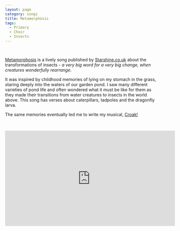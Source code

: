 ```yaml
---
layout: page
category: songs
title: Metamorphosis
tags:
  - Primary
  - Choir
  - Insects
---
```


&nbsp;

[Metamorphosis](https://www.outoftheark.co.uk/croak.html) is a lively song published by [Starshine.co.uk](https://www.starshine.co.uk/) about the transformations of insects - *a very big word for a very big change, when creatures wonderfully rearrange*. 

It was inspired by childhood memories of lying on my stomach in the grass, staring deeply into the waters of our garden pond. I saw many different varieties of pond life and often wondered what it must be like for them as they made their transitions from water creatures to insects in the world above. This song has verses about caterpillars, tadpoles and the dragonfly larva.

The same memories eventually led me to write my musical, [Croak!](https://www.outoftheark.co.uk/croak.html)

&nbsp;

<iframe width="560" height="315" src="https://www.youtube.com/embed/HSTU-3MOdqQ" frameborder="0" allow="accelerometer; autoplay; clipboard-write; encrypted-media; gyroscope; picture-in-picture" allowfullscreen></iframe>
